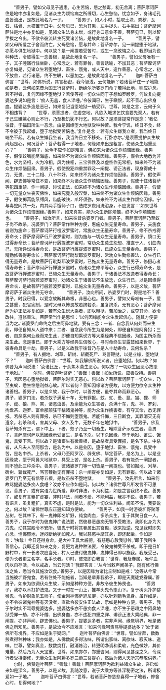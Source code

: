 <!-- { "loadSidebar": true } -->
　　“善男子，譬如父母见子遇患，心生苦恼，愍之愁毒，初无舍离；菩萨摩诃萨住是地中亦复如是，见诸众生为烦恼病之所缠切，心生愁恼，忧念如子，身诸毛孔血皆流出，是故此地名为一子。
　　“善男子，如人小时，拾取土块、粪秽、瓦石、枯骨、木枝置于口中，父母见已，恐为其患，左手捉头，右手挑出；菩萨摩诃萨住是地中亦复如是，见诸众生法身未增，或行身口意业不善，菩萨见已，则以智手拔之令出，不欲令彼流转生死受诸苦恼，是故此地复名一子。
　　“善男子，譬如父母所爱之子舍而终亡，父母愁恼，愿与并命；菩萨亦尔，见一阐提堕于地狱，亦愿与俱生地狱中。何以故？是一阐提若受苦时，或生一念改悔之心，我即当为说种种法，令彼得生一念善根，是故此地复名一子。
　　“善男子，譬如父母唯有一子，其子睡寤行住坐卧，心常念之，若有罪咎，善言诱喻，不加其恶；菩萨摩诃萨亦复如是，见诸众生若堕地狱、畜生、饿鬼，或人天中，造作善恶，心常念之，初不放舍，若行诸恶，终不生瞋，以恶加之，是故此地复名一子。”
　　迦叶菩萨白佛言：“世尊，如佛所说，其言秘密，我今智浅，云何能解？若诸菩萨住一子地能如是者，云何如来昔为国王行菩萨时，断绝尔所婆罗门命？若得此地，则应护念。若不得者，复何因缘不堕地狱？若使等视一切众生同于子想如罗睺罗，何故复向提婆达多说如是言：‘痴人无羞，食人涕唾。’令彼闻已，生于瞋恨，起不善心出佛身血。提婆达多造是恶已，如来复记当堕地狱一劫受罪。世尊，如是之言，云何于义不相违背？
　　“世尊，须菩提者，住虚空地，凡欲入城求乞饮食要先观人。若有于己生嫌嫉心则止不行，乃至极饥犹不行乞。何以故？是须菩提常作是念：‘我忆往昔，于福田所生一恶念，由是因缘堕大地狱受种种苦。我今宁饥，终日不食，终不令彼于我起嫌，堕于地狱受苦恼也。’复作是念：‘若有众生嫌我立者，我当终日端坐不起。若有众生嫌我坐者，我当终日立不移处。行卧亦尔。’是须菩提护众生故尚起是心，何况菩萨！菩萨若得一子地者，何缘如来出是粗言，使诸众生起重恶心？”
　　“善男子，汝今不应作如是难言，佛如来为诸众生作烦恼因缘。善男子，假使蚊嘴能尽海底，如来终不为诸众生作烦恼因缘。善男子，假令大地悉为非色，水为坚相，火为冷相，风为住相，三宝佛性及以虚空作无常相，如来终不为诸众生作烦恼因缘。善男子，假使毁犯四重禁罪及一阐提、谤正法者，现身得成十力、无畏、三十二相、八十种好，如来终不为诸众生作烦恼因缘。善男子，假使声闻、辟支佛等常住不变，如来终不为诸众生作烦恼因缘。善男子，假使十住诸菩萨等犯四重禁、作一阐提、诽谤正法，如来终不为诸众生作烦恼因缘。善男子，假使一切无量众生丧灭佛性，如来究竟入般涅槃，如来终不为诸众生作烦恼因缘。善男子，假使掷罥能系缚风，齿能破铁，爪坏须弥，如来终不为诸众生作烦恼因缘。宁与毒蛇同共一处，内其两手饿师子口，佉陀罗炭用洗浴身，不应发言：‘如来世尊为诸众生作烦恼因缘。’善男子，如来真实，能为众生断除烦恼，终不为作烦恼因也。
　　“善男子，如汝所言，如来往昔杀婆罗门者。善男子，菩萨摩诃萨乃至蚁子尚不故杀，况婆罗门？菩萨常作种种方便，惠施众生无量寿命。善男子，夫施食者则为施命；菩萨摩诃萨行檀波罗蜜时，常施众生无量寿命。善男子，修不杀戒得寿命长；菩萨摩诃萨行尸波罗蜜时，则为施与一切众生无量寿命。善男子，慎口无过得寿命长；菩萨摩诃萨行羼提波罗蜜时，常劝众生莫生怨想、推直于人、引曲向己，无所诤讼得寿命长，是故菩萨行羼提波罗蜜时，已施众生无量寿命。善男子，精勤修善得寿命长；菩萨摩诃萨行毗梨耶波罗蜜时，常劝众生勤修善法，众生行已得无量寿命，是故菩萨行毗梨耶波罗蜜时，已施众生无量寿命。善男子，修摄心者得寿命长；菩萨摩诃萨行禅波罗蜜时，劝诸众生修平等心，众生行已得寿命长，是故菩萨行禅波罗蜜时，已施众生无量寿命。善男子，于诸善法不放逸者得寿命长；菩萨摩诃萨行般若波罗蜜时，劝诸众生于诸善法不生放逸，众生行已，以是因缘得寿命长，是故菩萨行般若波罗蜜时，已施众生无量寿命。善男子，以是义故，菩萨摩诃萨于诸众生终无夺命。
　　“善男子，汝向所问，杀婆罗门时，得是地不？善男子，时我已得，以爱念故断其命根，非恶心也。善男子，譬如父母唯有一子，爱之甚重，犯官宪制，是时父母以怖畏故若摈若杀，虽复摈杀，无有恶心；菩萨摩诃萨为护正法亦复如是，若有众生谤大乘者，即以鞭挞，苦加治之，或夺其命，欲令改往，遵修善法。菩萨常当作是思惟：‘以何因缘能令众生发起信心，随其方便要当为之。’诸婆罗门命终之后生阿鼻地狱，要有三念：一者、自念我从何处而来生此，即便自知从人道中来；二者、自念我今所生为是何处，即便自知是阿鼻狱；三者、自念乘何业缘而来生此，即便自知乘谤方等大乘经典不信因缘，为国主所杀而来生此。念是事已，即于大乘方等经典生信敬心，寻时命终生甘露鼓如来世界，于彼寿命具足十劫。善男子，以是义故我于往昔乃与是人十劫寿命，云何名杀？
　　“善男子，有人掘地、刈草、斫树、斩截死尸、骂詈鞭挞，以是业缘，堕地狱不？”
　　迦叶菩萨白佛言：“世尊，如我解佛所说义者，应堕地狱。何以故？如佛昔为声闻说法：‘汝诸比丘，于余焦木莫生恶心。何以故？一切众生因恶心故堕于地狱。’”
　　尔时，佛赞迦叶菩萨：“善哉！善哉！如汝所说，应善受持。善男子，若因恶心堕地狱者，菩萨尔时实无恶心。何以故？菩萨摩诃萨于一切众生，乃至虫蚁，悉生怜愍利益心故。所以者何？善知因缘诸方便故，以方便力欲令众生种诸善根。善男子，以是义故，我于尔时，以善方便，虽夺其命而非恶心。
　　“善男子，婆罗门法，若杀蚁子满足十车，无有罪报。蚊、虻、蚤、虱、猫、狸、师子、虎、狼、熊、罴，诸恶虫兽，及余能为众生害者，杀满十车，鬼、神、罗刹、拘盘茶、迦罗、富单那颠狂干枯诸鬼神等，能为众生作娆害者，有夺其命，悉无罪报。若杀恶人则有罪报，杀已不悔则堕饿鬼。若能忏悔，三日断食，其罪消灭无有遗余。若杀和尚，害其父母、女人及牛，无数千年在地狱中。
　　“善男子，佛及菩萨知杀有三，谓下中上。下者，蚁子乃至一切畜生，唯除菩萨示现生者。善男子，菩萨摩诃萨以愿因缘示受畜生，是名下杀。以下杀因缘，堕于地狱、畜生、饿鬼，具受下苦。何以故？是诸畜生有微善根，是故杀者具受罪报，是名下杀。中杀者，从凡夫人至阿那含，是名为中。以是业因，堕于地狱、畜生、饿鬼，具受中苦，是名中杀。上杀者，父母乃至阿罗汉、辟支佛、毕定菩萨，是名为上。以是业因缘故，堕于阿鼻大地狱中，具受上苦，是名上杀。善男子，若有能杀一阐提者，则不堕此三种杀中。善男子，彼诸婆罗门等一切皆是一阐提也。譬如掘地、刈草、斫树、斩截死尸、骂詈鞭挞无有罪报；杀一阐提亦复如是，无有罪报。何以故？诸婆罗门乃至无有信等五根，是故虽杀不堕地狱。
　　“善男子，汝先所言，如来何故骂提婆达多痴人食唾？汝亦不应作如是问。何以故？诸佛世尊凡所发言不可思议。善男子，或有实语为世所爱，非时非法，不为利益，如是之言我终不说。善男子，或复有言粗犷虚妄，非时非法，闻者不爱，不能利益，我亦不说。善男子，若有语言，虽复粗犷，真实不虚，是时是法，能为一切众生利益，闻虽不悦，我要说之。何以故？诸佛世尊应正遍知知方便故。
　　“善男子，如我一时游彼圹野聚落丛树。在其林下，有一鬼神即名圹野，纯食肉血，多杀众生，复于其聚日食一人。善男子，我于尔时为彼鬼神广说法要，然彼暴恶愚痴无智不受教法，我即化身为大力鬼，动其宫殿令不安所。彼鬼于时将其眷属出其宫殿，欲来拒逆。鬼见我时即失心念，惶怖躄地，迷闷断绝犹如死人。我以慈愍手摩其身，即还起坐，作如是言：‘快哉！今日还得身命。是大神王具大威德，有慈愍心赦我愆咎。’即于我所生善信心。我即还复如来之身，复更为说种种法要，令彼鬼神受不杀戒。即于是日圹野村中，有一长者次应当死，村人已送付彼鬼神，鬼神得已即以施我。我既受已，便为长者更立名字，名手长者。尔时，彼鬼即白我言：‘世尊，我及眷属，唯仰血肉以自存活，今以戒故，当云何活？’我即答言：‘从今当敕声闻弟子，随有修行佛法之处，悉当令其施汝饮食。’善男子，以是因缘为诸比丘制如是戒：‘汝等从今常当施彼圹野鬼食。若有住处不能施者，当知是辈非我弟子，即是天魔徒党眷属。’善男子，如来为欲调伏众生故，示如是种种方便，非故令彼生怖畏也。
　　“善男子，我亦以木打护法鬼。又于一时在一山上，推羊头鬼令堕山下。复于树头扑护猕猴鬼，令护财象见五师子，使金刚神怖萨遮尼揵，亦以针刺箭毛鬼身。虽作如是，亦不令彼诸鬼神等有灭没者，直欲令彼安住正法故，示如是种种方便。善男子，我于尔时实不骂辱提婆达多，提婆达多亦不愚痴食人涕唾，亦不生于恶趣之中阿鼻地狱受罪一劫，亦不坏僧、出佛身血，亦不违犯四重之罪、诽谤正法大乘经典，非一阐提，亦非声闻、辟支佛也。善男子，提婆达多者，实非声闻、缘觉境界，唯是诸佛之所知见。善男子，是故汝今不应难言：‘如来何缘呵责骂辱提婆达多？’汝于诸佛所有境界，不应如是生于疑网。”
　　迦叶菩萨白佛言：“世尊，譬如甘蔗，数数煎煮得种种味；我亦如是，从佛数闻多得法味，所谓出家味、离欲味、寂灭味、道味。世尊，譬如真金，数数烧打，融消炼治，转更明净调和柔软，光色微妙，其价难量，然后乃为人天宝重。世尊，如来亦尔，郑重咨问，则得闻见甚深之义，令深行者受持奉修，无量众生发阿耨多罗三藐三菩提心，然后为诸人天所宗恭敬供养。”
　　尔时，佛赞迦叶菩萨：“善哉！善哉！菩萨摩诃萨为欲利益诸众生故，咨启如来如是深义。善男子，以是义故，我随汝意，说于大乘方等甚深秘密之法，所谓极爱如一子地。”
　　迦叶菩萨白佛言：“世尊，若诸菩萨修慈悲喜得一子地者，修舍心时，复得何地？”
